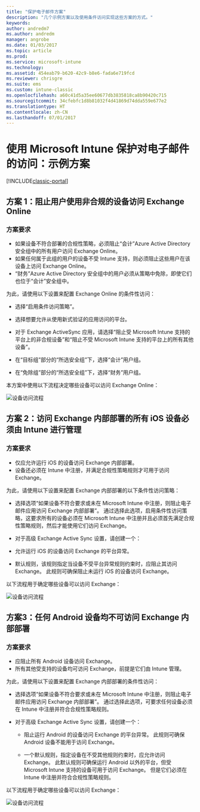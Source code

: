 ```yaml
---
title: "保护电子邮件方案"
description: "几个示例方案以及使用条件访问实现这些方案的方式。"
keywords: 
author: andredm7
ms.author: andredm
manager: angrobe
ms.date: 01/03/2017
ms.topic: article
ms.prod: 
ms.service: microsoft-intune
ms.technology: 
ms.assetid: 454eab79-b620-42c9-b8e6-fada6e719fcd
ms.reviewer: chrisgre
ms.suite: ems
ms.custom: intune-classic
ms.openlocfilehash: a60c41d5a35ee60677db3835818ca8b90420c715
ms.sourcegitcommit: 34cfebfc1d8b81032f4d41869d74dda559e677e2
ms.translationtype: HT
ms.contentlocale: zh-CN
ms.lasthandoff: 07/01/2017
---
```

# <a name="protect-access-to-email-with-microsoft-intune-example-scenarios"></a>使用 Microsoft Intune 保护对电子邮件的访问：示例方案

[!INCLUDE[classic-portal](../includes/classic-portal.md)]

## <a name="scenario-1-block-users-from-using-noncompliant-devices-to-access-exchange-online"></a>方案 1：阻止用户使用非合规的设备访问 Exchange Online
### <a name="scenario-requirements"></a>方案要求
- 如果设备不符合部署的合规性策略，必须阻止“会计”Azure Active Directory 安全组中的所有用户访问 Exchange Online。
- 如果任何属于此组的用户的设备不受 Intune 支持，则必须阻止这些用户在该设备上访问 Exchange Online。
- “财务”Azure Active Directory 安全组中的用户必须从策略中免除，即使它们也位于“会计”安全组中。

为此，请使用以下设置来配置 Exchange Online 的条件性访问：

- 选择“启用条件访问策略”。

- 选择想要允许从使用新式验证的应用访问的平台。
- 对于 Exchange ActiveSync 应用，请选择“阻止受 Microsoft Intune 支持的平台上的非合规设备”和“阻止不受 Microsoft Intune 支持的平台上的所有其他设备”。
-   在“目标组”部分的“所选安全组”下，选择“会计”用户组。

-   在“免除组”部分的“所选安全组”下，选择“财务”用户组。


本方案中使用以下流程决定哪些设备可以访问 Exchange Online：

![设备访问流程](./media/ConditionalAccess8-5.png)

## <a name="scenario-2-all-ios-devices-that-access-exchange-on-premises-must-be-managed-by-intune"></a>方案 2：访问 Exchange 内部部署的所有 iOS 设备必须由 Intune 进行管理
### <a name="scenario-requirements"></a>方案要求
- 仅应允许运行 iOS 的设备访问 Exchange 内部部署。
- 设备还必须在 Intune 中注册，并满足合规性策略规则才可用于访问 Exchange。

为此，请使用以下设置来配置 Exchange 内部部署的以下条件性访问策略：

-   选择选项“如果设备不符合要求或未在 Microsoft Intune 中注册，则阻止电子邮件应用访问 Exchange 内部部署”。 通过选择此选项，启用条件性访问策略，这要求所有的设备必须在 Microsoft Intune 中注册并且必须首先满足合规性策略规则，然后才能使用它们访问 Exchange。

-   对于高级 Exchange Active Sync 设置，请创建一个：

  -   允许运行 iOS 的设备访问 Exchange 的平台异常。   

  -   默认规则，该规则指定当设备不受平台异常规则约束时，应阻止其访问 Exchange。 此规则可确保阻止未运行 iOS 的设备访问 Exchange。

以下流程用于确定哪些设备可以访问 Exchange：

![设备访问流程](./media/ConditionalAccess8-3.png)

## <a name="scenario-3-no-android-devices-can-access-exchange-on-premises"></a>方案3：任何 Android 设备均不可访问 Exchange 内部部署
### <a name="scenario-requirements"></a>方案要求
- 应阻止所有 Android 设备访问 Exchange。
- 所有其他受支持的设备均可访问 Exchange，前提是它们由 Intune 管理。

为此，请使用以下设置来配置 Exchange 内部部署的条件性访问：

-   选择选项“如果设备不符合要求或未在 Microsoft Intune 中注册，则阻止电子邮件应用访问 Exchange 内部部署”。 通过选择此选项，可要求任何设备必须在 Intune 中注册并符合合规性策略规则。

- 对于高级 Exchange Active Sync 设置，请创建一个：
  -   阻止运行 Android 的设备访问 Exchange 的平台异常。 此规则可确保 Android 设备不能用于访问 Exchange。

  -   一个默认规则，指定设备在不受其他规则约束时，应允许访问 Exchange。 此默认规则可确保运行 Android 以外的平台，但受 Microsoft Intune 支持的设备可用于访问 Exchange。 但是它们必须在 Intune 中注册并符合合规性策略规则。

以下流程用于确定哪些设备可以访问 Exchange：

![设备访问流程](./media/ConditionalAccess8-4.png)
